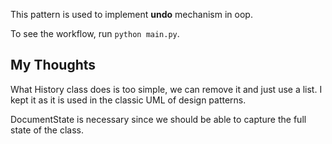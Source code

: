 This pattern is used to implement **undo** mechanism in oop. 

To see the workflow, run `python main.py`. 

## My Thoughts

What History class does is too simple, we can remove it and just use a list.
I kept it as it is used in the classic UML of design patterns. 

DocumentState is necessary since we should be able to capture the full state of the class. 